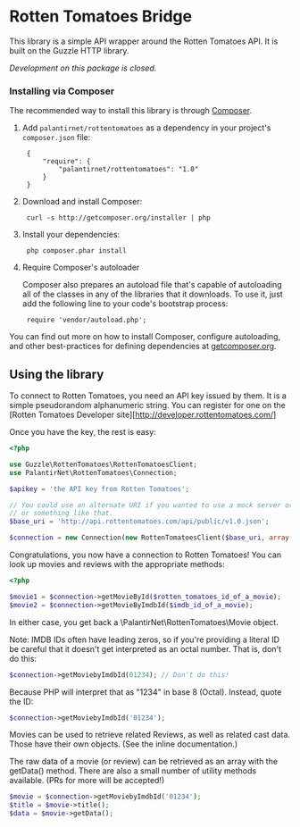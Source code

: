 Rotten Tomatoes Bridge
======================

This library is a simple API wrapper around the Rotten Tomatoes API.  It is
built on the Guzzle HTTP library.

*Development on this package is closed.*

### Installing via Composer

The recommended way to install this library is through [Composer](http://getcomposer.org).

1. Add ``palantirnet/rottentomatoes`` as a dependency in your project's ``composer.json`` file:

        {
            "require": {
                "palantirnet/rottentomatoes": "1.0"
            }
        }

2. Download and install Composer:

        curl -s http://getcomposer.org/installer | php

3. Install your dependencies:

        php composer.phar install

4. Require Composer's autoloader

    Composer also prepares an autoload file that's capable of autoloading all of the classes in any of the libraries that it downloads. To use it, just add the following line to your code's bootstrap process:

        require 'vendor/autoload.php';

You can find out more on how to install Composer, configure autoloading, and other best-practices for defining dependencies at [getcomposer.org](http://getcomposer.org).


## Using the library

To connect to Rotten Tomatoes, you need an API key issued by them.  It is a simple
pseudorandom alphanumeric string. You can register for one on the [Rotten Tomatoes Developer site][http://developer.rottentomatoes.com/]

Once you have the key, the rest is easy:

```php
<?php

use Guzzle\RottenTomatoes\RottenTomatoesClient;
use PalantirNet\RottenTomatoes\Connection;

$apikey = 'the API key from Rotten Tomatoes';

// You could use an alternate URI if you wanted to use a mock server or proxy
// or something like that.
$base_uri = 'http://api.rottentomatoes.com/api/public/v1.0.json';

$connection = new Connection(new RottenTomatoesClient($base_uri, array('apikey' => $apikey)));
```

Congratulations, you now have a connection to Rotten Tomatoes!  You can look up
movies and reviews with the appropriate methods:

```php
<?php

$movie1 = $connection->getMovieById($rotten_tomatoes_id_of_a_movie);
$movie2 = $connection->getMovieByImdbId($imdb_id_of_a_movie);
```

In either case, you get back a \PalantirNet\RottenTomatoes\Movie object.

Note:
IMDB IDs often have leading zeros, so if you're providing a literal ID be careful
that it doesn't get interpreted as an octal number.  That is, don't do this:

```php
$connection->getMoviebyImdbId(01234); // Don't do this!
```

Because PHP will interpret that as "1234" in base 8 (Octal).  Instead, quote
the ID:

```php
$connection->getMoviebyImdbId('01234');
```

Movies can be used to retrieve related Reviews, as well as related cast data.
Those have their own objects.  (See the inline documentation.)

The raw data of a movie (or review) can be retrieved as an array with the getData() method.
There are also a small number of utility methods available.  (PRs for more will
be accepted!)

```php
$movie = $connection->getMoviebyImdbId('01234');
$title = $movie->title();
$data = $movie->getData();
```

